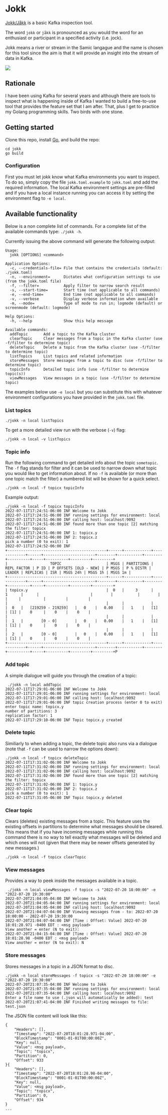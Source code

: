 # Jokk

[Jokk/Jåkk](https://en.wiktionary.org/wiki/jokk) is a basic Kafka inspection tool. 

The word `jokk` or `jåkk` is pronounced as you would the word for an enthusiast or participant in a specified activity (i.e. jock).

Jokk means a river or stream in the Samic langague and the name is chosen for this tool since the aim is that it will provide an insight into the stream of data in Kafka.

![](resources/jokk.jpg)

## Rationale

I have been using Kafka for several years and although there are tools to inspect what is happening inside of Kafka I wanted to build a free-to-use tool that provides the feature set that I am after. That, plus I get to practice my Golang programming skills. Two birds with one stone.

## Getting started

Clone this repo, install [Go](https://go.dev/), and build the repo:

```
cd jokk
go build
```

### Configuration

First you must let jokk know what Kafka environments you want to inspect. To do so, simply copy the file `jokk.toml.example` to `jokk.toml` and add the required information. The local Kafka environment settings are pre-filled and if you have a local instance running you can access it by setting the environment flag to `-e local`.

## Available functionality

Below is a non complete list of commands. For a complete list of the available commands type: `./jokk -h`.

Currently issuing the above command will generate the following output:
```
Usage:
  jokk [OPTIONS] <command>

Application Options:
  -c, --credentials-file= File that contains the credentials (default: ./jokk.toml)
  -n, --environment=      Dictates what configuration settings to use (from the jokk.toml file)
  -f, --filter=           Apply filter to narrow search result
  -s, --start-time=       Start time (not applicable to all commands)
  -e, --end-time=         End time (not applicable to all commands)
  -v, --verbose           Display verbose information when available
  -m, --mode=             Type of mode to run in; logmode (default) or screenmode (default: logmode)

Help Options:
  -h, --help              Show this help message

Available commands:
  addTopic       Add a topic to the Kafka cluster
  clearTopic     Clear messages from a topic in the Kafka cluster (use -f/filter to determine topic)
  deleteTopic    Delete a topic from the Kafka cluster (use -f/filter to determine topic)
  listTopics     List topics and related information
  storeMessages  Store messages from a topic to disc (use -f/filter to determine topic)
  topicInfo      Detailed topic info (use -f/filter to determine topic(s))
  viewMessages   View messages in a topic (use -f/filter to determine topic)
```


The examples below use `-e local` but you can substitute this with whatever environment configurations you have provided in the `jokk.toml` file.

### List topics

```
./jokk -n local listTopics
```

To get a more detailed view run with the verbose (`-v`) flag:
```
./jokk -n local -v listTopics
```

### Topic info

Run the following command to get detailed info about the topic `sometopic`. The `-f` flag stands for filter and it can be used to narrow down what topic you would like to get information about. If no `-f` is available (or more than one topic match the filter) a numbered list will be shown for a quick select.
```
./jokk -n local -f topicx topicInfo
```

Example output:
```
./jokk -n local -f topicx topicInfo
2022-07-11T17:24:51-06:00 INF Welcome to Jokk
2022-07-11T17:24:51-06:00 INF running settings for environment: local
2022-07-11T17:24:51-06:00 INF calling host: localhost:9092
2022-07-11T17:24:51-06:00 INF found more than one topic [2] matching the filter: topicx
2022-07-11T17:24:51-06:00 INF 1: topicx.y
2022-07-11T17:24:51-06:00 INF 2: topicx.z
pick a number (0 to exit): 1
2022-07-11T17:24:52-06:00 INF
+--------------------------------------------+------+------------+-------------+------+-----------------------+--------+-----------+--------+----------+-----+----------+---------+---------+
|                   TOPIC                    | MSGS | PARTITIONS | REPL FACTOR | P ID | P OFFSETS [OLD - NEW] | P MSGS | P % DISTR | LEADER | REPLICAS | ISR | MSGS 24h | MSGS 1h | MSGS 1m |
+--------------------------------------------+------+------------+-------------+------+-----------------------+--------+-----------+--------+----------+-----+----------+---------+---------+
| topicx.y                                   |  0   |     3      |      1      |      |                       |        |           |        |          |     |          |         |         |
|                                            |      |            |             |  0   |   [219259 - 219259]   |   0    |   0.00    |   1    |   [1]    | [1] |    0     |    0    |    0    |
|                                            |      |            |             |  1   |        [0 - 0]        |   0    |   0.00    |   1    |   [1]    | [1] |    0     |    0    |    0    |
|                                            |      |            |             |  2   |        [0 - 0]        |   0    |   0.00    |   1    |   [1]    | [1] |    0     |    0    |    0    |
+--------------------------------------------+------+------------+-------------+------+-----------------------+--------+-----------+--------+----------+-----+----------+---------+---------+P
```

### Add topic

A simple dialogue will guide you through the creation of a topic:
```
 ./jokk -n local addTopic
2022-07-11T17:29:01-06:00 INF Welcome to Jokk
2022-07-11T17:29:01-06:00 INF running settings for environment: local
2022-07-11T17:29:01-06:00 INF calling host: localhost:9092
2022-07-11T17:29:01-06:00 INF topic creation process (enter 0 to exit)
enter topic name: topicx.y
number of partitions: 3
replication factor: 1
2022-07-11T17:29:10-06:00 INF Topic topicx.y created
```

### Delete topic

Similiarly to when adding a topic, the delete topic also runs via a dialogue (note that `-f` can be used to narrow the options down):
```
./jokk -n local -f topicx deleteTopic
2022-07-11T17:31:02-06:00 INF Welcome to Jokk
2022-07-11T17:31:02-06:00 INF running settings for environment: local
2022-07-11T17:31:02-06:00 INF calling host: localhost:9092
2022-07-11T17:31:02-06:00 INF found more than one topic [2] matching the filter: topicx
2022-07-11T17:31:02-06:00 INF 1: topicx.y
2022-07-11T17:31:02-06:00 INF 2: topicx.z
pick a number (0 to exit): 1
2022-07-11T17:31:05-06:00 INF Topic topicx.y deleted
```

### Clear topic

Clears (deletes) existing messages from a topic. This feature uses the existing offsets in partitions to determine what messages should be cleared. This means that if you have incoming messages while running this command there is no way to tell exactly what messages will be deleted and which ones will not (given that there may be newer offsets generated by new messages.) 

```
./jokk -n local -f topicx clearTopic
```

### View messages

Provides a way to peek inside the messages available in a topic. 

```
 ./jokk -n local viewMessages -f topicx -s "2022-07-20 18:00:00" -e "2022-07-20 19:30:00"
2022-07-20T21:04:05-04:00 INF Welcome to Jokk
2022-07-20T21:04:05-04:00 INF running settings for environment: local
2022-07-20T21:04:05-04:00 INF calling host: localhost:9092
2022-07-20T21:04:07-04:00 INF Viewing messages from - to: 2022-07-20 18:00:00 - 2022-07-20 19:30:00
2022-07-20T21:04:07-04:00 INF [Time : Offset: Value] 2022-07-20 18:01:28.971 -0400 EDT : <msg payload>
View another = enter (N to exit):
2022-07-20T21:04:15-04:00 INF [Time : Offset: Value] 2022-07-20 18:01:28.98 -0400 EDT : <msg payload>
View another = enter (N to exit): N
```

### Store messages

Stores messages in a topic in a JSON format to disc.

```
./jokk -n local storeMessages -f topicx -s "2022-07-20 18:00:00" -e "2022-07-20 19:30:00"
2022-07-20T21:07:35-04:00 INF Welcome to Jokk
2022-07-20T21:07:35-04:00 INF running settings for environment: local
2022-07-20T21:07:35-04:00 INF calling host: localhost:9092
Enter a file name to use (.json will automatically be added): test
2022-07-20T21:07:41-04:00 INF Finished writing messages to file: test.json
```

The JSON file content will look like this:
```
{
    "Headers": [],
    "Timestamp": "2022-07-20T18:01:28.971-04:00",
    "BlockTimestamp": "0001-01-01T00:00:00Z",
    "Key": null,
    "Value": <msg payload>,
    "Topic": "topicx",
    "Partition": 0,
    "Offset": 933
}{
    "Headers": [],
    "Timestamp": "2022-07-20T18:01:28.98-04:00",
    "BlockTimestamp": "0001-01-01T00:00:00Z",
    "Key": null,
    "Value": <msg payload>,
    "Topic": "topicx",
    "Partition": 0,
    "Offset": 934
}
...
```

